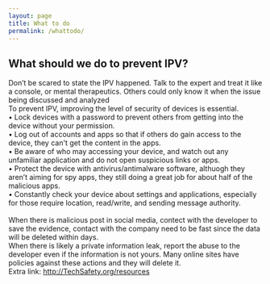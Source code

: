```yaml
---
layout: page
title: What to do
permalink: /whattodo/
---
```


<h2>What should we do to prevent IPV?</h2>

Don’t be scared to state the IPV happened. Talk to the expert and treat it like a console, or mental therapeutics. Others could only know it when the issue being discussed and analyzed
<br>
To prevent IPV, improving the level of security of devices is essential.<br>
•	Lock devices with a password to prevent others from getting into the device without your permission.<br>
•	Log out of accounts and apps so that if others do gain access to the device, they can't get the content in the apps.<br>
•	Be aware of who may accessing your device, and watch out any unfamiliar application and do not open suspicious links or apps.<br>
•	Protect the device with antivirus/antimalware software, althuogh they aren’t aiming for spy apps, they still doing a great job for about half of the malicious apps.<br>
•	Constantly check your device about settings and applications, especially for those require location, read/write, and sending message authority. <br>
<br>
When there is malicious post in social media, contect with the developer to save the evidence, contact with the company need to be fast since the data will be deleted within days. 
<br>
When there is likely a private information leak, report the abuse to the developer even if the information is not yours. Many online sites have policies against these actions and they will delete it.
<br>
Extra link: http://TechSafety.org/resources
